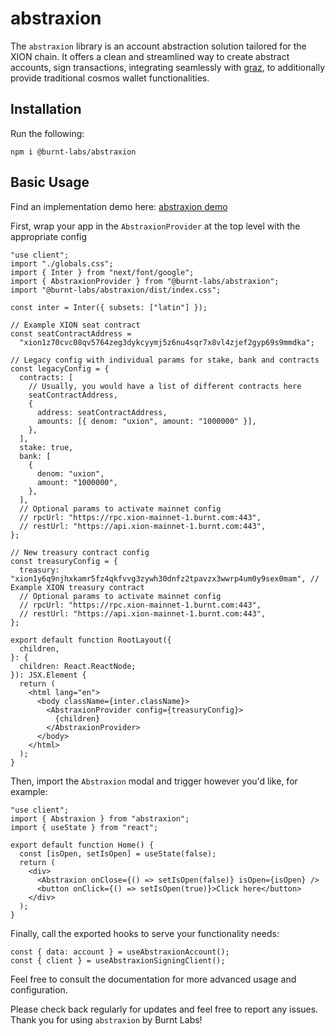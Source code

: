 # abstraxion

The `abstraxion` library is an account abstraction solution tailored for the XION chain. It offers a clean and streamlined way to create abstract accounts, sign transactions, integrating seamlessly with [graz](https://github.com/graz-sh/graz), to additionally provide traditional cosmos wallet functionalities.

## Installation

Run the following:

```
npm i @burnt-labs/abstraxion
```

## Basic Usage

Find an implementation demo here: [abstraxion demo](../../apps/demo-app)

First, wrap your app in the `AbstraxionProvider` at the top level with the appropriate config

```
"use client";
import "./globals.css";
import { Inter } from "next/font/google";
import { AbstraxionProvider } from "@burnt-labs/abstraxion";
import "@burnt-labs/abstraxion/dist/index.css";

const inter = Inter({ subsets: ["latin"] });

// Example XION seat contract
const seatContractAddress =
  "xion1z70cvc08qv5764zeg3dykcyymj5z6nu4sqr7x8vl4zjef2gyp69s9mmdka";

// Legacy config with individual params for stake, bank and contracts
const legacyConfig = {
  contracts: [
    // Usually, you would have a list of different contracts here
    seatContractAddress,
    {
      address: seatContractAddress,
      amounts: [{ denom: "uxion", amount: "1000000" }],
    },
  ],
  stake: true,
  bank: [
    {
      denom: "uxion",
      amount: "1000000",
    },
  ],
  // Optional params to activate mainnet config
  // rpcUrl: "https://rpc.xion-mainnet-1.burnt.com:443",
  // restUrl: "https://api.xion-mainnet-1.burnt.com:443",
};

// New treasury contract config
const treasuryConfig = {
  treasury: "xion1y6q9njhxkamr5fz4qkfvvg3zywh30dnfz2tpavzx3wwrp4um0y9sex0mam", // Example XION treasury contract
  // Optional params to activate mainnet config
  // rpcUrl: "https://rpc.xion-mainnet-1.burnt.com:443",
  // restUrl: "https://api.xion-mainnet-1.burnt.com:443",
};

export default function RootLayout({
  children,
}: {
  children: React.ReactNode;
}): JSX.Element {
  return (
    <html lang="en">
      <body className={inter.className}>
        <AbstraxionProvider config={treasuryConfig}>
          {children}
        </AbstraxionProvider>
      </body>
    </html>
  );
}
```

Then, import the `Abstraxion` modal and trigger however you'd like, for example:

```
"use client";
import { Abstraxion } from "abstraxion";
import { useState } from "react";

export default function Home() {
  const [isOpen, setIsOpen] = useState(false);
  return (
    <div>
      <Abstraxion onClose={() => setIsOpen(false)} isOpen={isOpen} />
      <button onClick={() => setIsOpen(true)}>Click here</button>
    </div>
  );
}

```

Finally, call the exported hooks to serve your functionality needs:

```
const { data: account } = useAbstraxionAccount();
const { client } = useAbstraxionSigningClient();
```

Feel free to consult the documentation for more advanced usage and configuration.

Please check back regularly for updates and feel free to report any issues. Thank you for using `abstraxion` by Burnt Labs!
